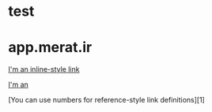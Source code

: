 # test


# app.merat.ir


[I'm an inline-style link](app.merat.ir)

[I'm an ](merat://app.merat.ir)



[You can use numbers for reference-style link definitions][1]

